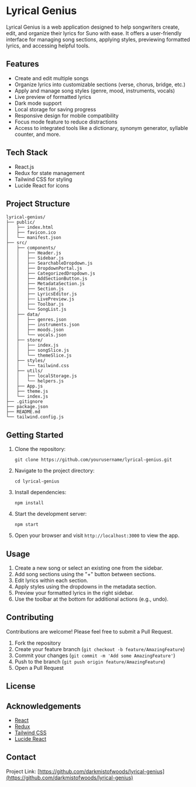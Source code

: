 # Lyrical Genius

Lyrical Genius is a web application designed to help songwriters create, edit, and organize their lyrics for Suno with ease. It offers a user-friendly interface for managing song sections, applying styles, previewing formatted lyrics, and accessing helpful tools.

## Features

- Create and edit multiple songs
- Organize lyrics into customizable sections (verse, chorus, bridge, etc.)
- Apply and manage song styles (genre, mood, instruments, vocals)
- Live preview of formatted lyrics
- Dark mode support
- Local storage for saving progress
- Responsive design for mobile compatibility
- Focus mode feature to reduce distractions
- Access to integrated tools like a dictionary, synonym generator, syllable counter, and more.

## Tech Stack

- React.js
- Redux for state management
- Tailwind CSS for styling
- Lucide React for icons

## Project Structure

```
lyrical-genius/
├── public/
│   ├── index.html
│   ├── favicon.ico
│   └── manifest.json
├── src/
│   ├── components/
│   │   ├── Header.js
│   │   ├── Sidebar.js
│   │   ├── SearchableDropdown.js
│   │   ├── DropdownPortal.js
│   │   ├── CategorizedDropdown.js
│   │   ├── AddSectionButton.js
│   │   ├── MetadataSection.js
│   │   ├── Section.js
│   │   ├── LyricsEditor.js
│   │   ├── LivePreview.js
│   │   ├── Toolbar.js
│   │   └── SongList.js
│   ├── data/
│   │   ├── genres.json
│   │   ├── instruments.json
│   │   ├── moods.json
│   │   └── vocals.json
│   ├── store/
│   │   ├── index.js
│   │   ├── songSlice.js
│   │   └── themeSlice.js
│   ├── styles/
│   │   └── tailwind.css
│   ├── utils/
│   │   ├── localStorage.js
│   │   └── helpers.js
│   ├── App.js
│   ├── theme.js
│   └── index.js
├── .gitignore
├── package.json
├── README.md
└── tailwind.config.js
```

## Getting Started

1. Clone the repository:
   ```
   git clone https://github.com/yourusername/lyrical-genius.git
   ```

2. Navigate to the project directory:
   ```
   cd lyrical-genius
   ```

3. Install dependencies:
   ```
   npm install
   ```

4. Start the development server:
   ```
   npm start
   ```

5. Open your browser and visit `http://localhost:3000` to view the app.

## Usage

1. Create a new song or select an existing one from the sidebar.
2. Add song sections using the "+" button between sections.
3. Edit lyrics within each section.
4. Apply styles using the dropdowns in the metadata section.
5. Preview your formatted lyrics in the right sidebar.
6. Use the toolbar at the bottom for additional actions (e.g., undo).

## Contributing

Contributions are welcome! Please feel free to submit a Pull Request.

1. Fork the repository
2. Create your feature branch (`git checkout -b feature/AmazingFeature`)
3. Commit your changes (`git commit -m 'Add some AmazingFeature'`)
4. Push to the branch (`git push origin feature/AmazingFeature`)
5. Open a Pull Request

## License



## Acknowledgements

- [React](https://reactjs.org/)
- [Redux](https://redux.js.org/)
- [Tailwind CSS](https://tailwindcss.com/)
- [Lucide React](https://lucide.dev/)

## Contact

Project Link: [https://github.com/darkmistofwoods/lyrical-genius](https://github.com/darkmistofwoods/lyrical-genius)

